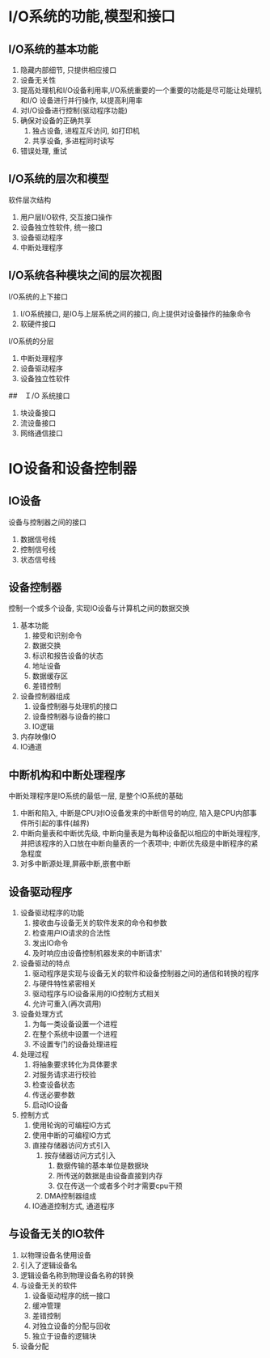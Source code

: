 # I/O系统的功能,模型和接口
## I/O系统的基本功能
1. 隐藏内部细节, 只提供相应接口
2. 设备无关性
3. 提高处理机和I/O设备利用率,I/O系统重要的一个重要的功能是尽可能让处理机和I/O 设备进行并行操作, 以提高利用率
4. 对I/O设备进行控制(驱动程序功能)
5. 确保对设备的正确共享
   1. 独占设备, 进程互斥访问, 如打印机
   2. 共享设备, 多进程同时读写
6. 错误处理, 重试
   
## I/O系统的层次和模型
软件层次结构
1. 用户层I/O软件, 交互接口操作
2. 设备独立性软件, 统一接口
3. 设备驱动程序
4. 中断处理程序

## I/O系统各种模块之间的层次视图
I/O系统的上下接口
1. I/O系统接口, 是IO与上层系统之间的接口, 向上提供对设备操作的抽象命令
2. 软硬件接口

I/O系统的分层
1. 中断处理程序
2. 设备驱动程序
3. 设备独立性软件

##　Ｉ/O 系统接口
1. 块设备接口
2. 流设备接口
3. 网络通信接口

# IO设备和设备控制器
## IO设备
设备与控制器之间的接口
1. 数据信号线
2. 控制信号线
3. 状态信号线

## 设备控制器
控制一个或多个设备, 实现IO设备与计算机之间的数据交换
1. 基本功能
   1. 接受和识别命令
   2. 数据交换
   3. 标识和报告设备的状态
   4. 地址设备
   5. 数据缓存区
   6. 差错控制
2. 设备控制器组成
   1. 设备控制器与处理机的接口
   2. 设备控制器与设备的接口
   3. IO逻辑
3. 内存映像IO
4. IO通道
   

## 中断机构和中断处理程序
中断处理程序是IO系统的最低一层, 是整个IO系统的基础
1. 中断和陷入, 中断是CPU对IO设备发来的中断信号的响应, 陷入是CPU内部事件所引起的事件(越界)
2. 中断向量表和中断优先级, 中断向量表是为每种设备配以相应的中断处理程序, 并把该程序的入口放在中断向量表的一个表项中; 中断优先级是中断程序的紧急程度
3. 对多中断源处理,屏蔽中断,嵌套中断

## 设备驱动程序
1. 设备驱动程序的功能
   1. 接收由与设备无关的软件发来的命令和参数
   2. 检查用户IO请求的合法性
   3. 发出IO命令
   4. 及时响应由设备控制机器发来的中断请求'
2. 设备驱动的特点
   1. 驱动程序是实现与设备无关的软件和设备控制器之间的通信和转换的程序
   2. 与硬件特性紧密相关
   3. 驱动程序与IO设备采用的IO控制方式相关
   4. 允许可重入(再次调用)
3. 设备处理方式
   1. 为每一类设备设置一个进程
   2. 在整个系统中设置一个进程
   3. 不设置专门的设备处理进程
4. 处理过程
   1. 将抽象要求转化为具体要求
   2. 对服务请求进行校验
   3. 检查设备状态
   4. 传送必要参数
   5. 启动IO设备
5. 控制方式
   1. 使用轮询的可编程IO方式
   2. 使用中断的可编程IO方式
   3. 直接存储器访问方式引入
      1. 按存储器访问方式引入
         1. 数据传输的基本单位是数据块
         2. 所传送的数据是由设备直接到内存
         3. 仅在传送一个或者多个时才需要cpu干预
      2. DMA控制器组成
   4. IO通道控制方式, 通道程序

## 与设备无关的IO软件
1. 以物理设备名使用设备
2. 引入了逻辑设备名
3. 逻辑设备名称到物理设备名称的转换
4. 与设备无关的软件
   1. 设备驱动程序的统一接口
   2. 缓冲管理
   3. 差错控制
   4. 对独立设备的分配与回收
   5. 独立于设备的逻辑块
5. 设备分配